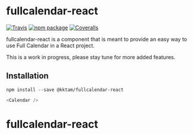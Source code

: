 # fullcalendar-react

[![Travis][build-badge]][build]
[![npm package][npm-badge]][npm]
[![Coveralls][coveralls-badge]][coveralls]

fullcalendar-react is a component that is meant to provide
an easy way to use Full Calendar in a React project.

This is a work in progress, please stay tune for more added features.

## Installation
```
npm install --save @kktam/fullcalendar-react
```

```javascript
<Calendar />
```

[build-badge]: https://api.travis-ci.org/kktam/fullcalender-react.svg?branch=master
[build]: https://travis-ci.org/kktam/fullcalender-react.svg?branch=master

[npm-badge]: https://img.shields.io/npm/v/npm-package.png?style=flat-square
[npm]: https://www.npmjs.org/package/npm-package

[coveralls-badge]: https://coveralls.io/repos/github/kktam/fullcalender-react/badge.svg?branch=master
[coveralls]: https://coveralls.io/github/kktam/fullcalender-react?branch=master
# fullcalendar-react

